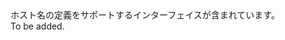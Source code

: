 <Namespace Name="Microsoft.Azure.Management.Network.Fluent.HasHostName.Definition">
  <Docs>
    <summary>ホスト名の定義をサポートするインターフェイスが含まれています。</summary> 
    <remarks>To be added.</remarks>
  </Docs>
</Namespace>

